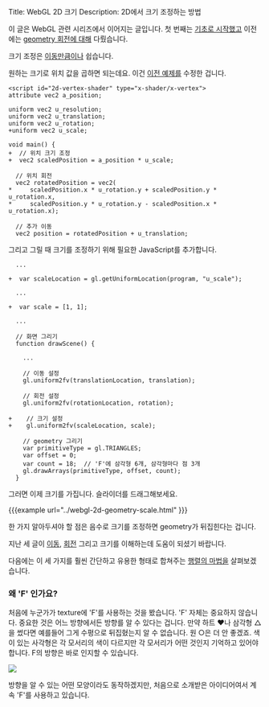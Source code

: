 ﻿Title: WebGL 2D 크기
Description: 2D에서 크기 조정하는 방법

이 글은 WebGL 관련 시리즈에서 이어지는 글입니다.
첫 번째는 [기초로 시작했고](webgl-fundamentals.html) 이전에는 [geometry 회전에 대해](webgl-2d-rotation.html) 다뤘습니다.

크기 조정은 [이동만큼이나](webgl-2d-translation.html) 쉽습니다.

원하는 크기로 위치 값을 곱하면 되는데요.
이건 [이전 예제를](webgl-2d-rotation.html) 수정한 겁니다.

```
<script id="2d-vertex-shader" type="x-shader/x-vertex">
attribute vec2 a_position;

uniform vec2 u_resolution;
uniform vec2 u_translation;
uniform vec2 u_rotation;
+uniform vec2 u_scale;

void main() {
+  // 위치 크기 조정
+  vec2 scaledPosition = a_position * u_scale;

  // 위치 회전
  vec2 rotatedPosition = vec2(
*     scaledPosition.x * u_rotation.y + scaledPosition.y * u_rotation.x,
*     scaledPosition.y * u_rotation.y - scaledPosition.x * u_rotation.x);

  // 추가 이동
  vec2 position = rotatedPosition + u_translation;
```

그리고 그릴 때 크기를 조정하기 위해 필요한 JavaScript를 추가합니다.

```
  ...

+  var scaleLocation = gl.getUniformLocation(program, "u_scale");

  ...

+  var scale = [1, 1];

  ...

  // 화면 그리기
  function drawScene() {

    ...

    // 이동 설정
    gl.uniform2fv(translationLocation, translation);

    // 회전 설정
    gl.uniform2fv(rotationLocation, rotation);

+    // 크기 설정
+    gl.uniform2fv(scaleLocation, scale);

    // geometry 그리기
    var primitiveType = gl.TRIANGLES;
    var offset = 0;
    var count = 18;  // 'F'에 삼각형 6개, 삼각형마다 점 3개
    gl.drawArrays(primitiveType, offset, count);
  }
```

그러면 이제 크기를 가집니다.
슬라이더를 드래그해보세요.

{{{example url="../webgl-2d-geometry-scale.html" }}}

한 가지 알아두셔야 할 점은 음수로 크기를 조정하면 geometry가 뒤집힌다는 겁니다.

지난 세 글이 [이동](webgl-2d-translation.html), [회전](webgl-2d-rotation.html) 그리고 크기를 이해하는데 도움이 되셨기 바랍니다.

다음에는 이 세 가지를 훨씬 간단하고 유용한 형태로 합쳐주는 [행렬의 마법을](webgl-2d-matrices.html) 살펴보겠습니다.

<div class="webgl_bottombar">
<h3>왜 'F' 인가요?</h3>
<p>
처음에 누군가가 texture에 'F'를 사용하는 것을 봤습니다.
'F' 자체는 중요하지 않습니다.
중요한 것은 어느 방향에서든 방향를 알 수 있다는 겁니다.
만약 하트 ❤나 삼각형 △을 썼다면 예를들어 그게 수평으로 뒤집혔는지 알 수 없습니다.
원 ○은 더 안 좋겠죠.
색이 있는 사각형은 각 모서리의 색이 다르지만 각 모서리가 어떤 것인지 기억하고 있어야 합니다.
F의 방향은 바로 인지할 수 있습니다.
</p>
<img src="../resources/f-orientation.svg" class="webgl_center"/>
<p>
방향을 알 수 있는 어떤 모양이라도 동작하겠지만, 처음으로 소개받은 아이디어여서 계속 'F'를 사용하고 있습니다. 
</p>
</div>
